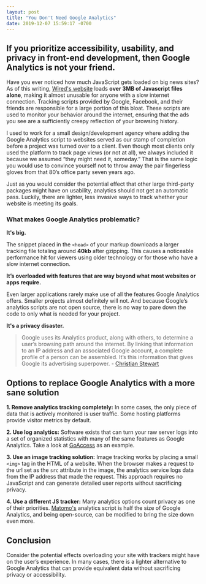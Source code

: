 ```yaml
---
layout: post
title: "You Don't Need Google Analytics"
date: 2019-12-07 15:59:17 -0700
---
```


## If you prioritize accessibility, usability, and privacy in front-end development, then Google Analytics is not your friend.
<!--more-->

Have you ever noticed how much JavaScript gets loaded on big news sites? As of this writing, [Wired's website](https://wired.com) loads __over 3MB of Javascript files alone__, making it almost unusable for anyone with a slow internet connection. Tracking scripts provided by Google, Facebook, and their friends are responsible for a large portion of this bloat. These scripts are used to monitor your behavior around the internet, ensuring that the ads you see are a sufficiently creepy reflection of your browsing history.

I used to work for a small design/development agency where adding the Google Analytics script to websites served as our stamp of completion before a project was turned over to a client. Even though most clients only used the platform to track page views (or not at all), we always included it because we assumed “they might need it, someday.” That is the same logic you would use to convince yourself not to throw away the pair fingerless gloves from that 80’s office party seven years ago.

Just as you would consider the potential effect that other large third-party packages might have on usability, analytics should not get an automatic pass. Luckily, there are lighter, less invasive ways to track whether your website is meeting its goals.

### What makes Google Analytics problematic?

__It's big.__

The snippet placed in the `<head>` of your markup downloads a larger tracking file totaling around __40kb__ after gzipping. This causes a noticeable performance hit for viewers using older technology or for those who have a slow internet connection.

__It’s overloaded with features that are way beyond what most websites or apps require.__

Even larger applications rarely make use of all the features Google Analytics offers. Smaller projects almost definitely will not. And because Google’s analytics scripts are not open source, there is no way to pare down the code to only what is needed for your project.

__It's a privacy disaster.__

> Google uses its Analytics product, along with others, to determine a user’s browsing path around the internet. By linking that information to an IP address and an associated Google account, a complete profile of a person can be assembled. It’s this information that gives Google its advertising superpower. - [Christian Stewart](https://hackernoon.com/data-privacy-concerns-with-google-b946f2b7afea)

## Options to replace Google Analytics with a more sane solution

__1. Remove analytics tracking completely:__ In some cases, the only piece of data that is actively monitored is user traffic. Some hosting platforms provide visitor metrics by default.

__2. Use log analytics:__ Software exists that can turn your raw server logs into a set of organized statistics with many of the same features as Google Analytics. Take a look at [GoAccess](https://goaccess.io/) as an example.

__3. Use an image tracking solution:__ Image tracking works by placing a small `<img>` tag in the HTML of a website. When the browser makes a request to the url set as the `src` attribute in the image, the analytics service logs data from the IP address that made the request. This approach requires no JavaScript and can generate detailed user reports without sacrificing privacy.

__4. Use a different JS tracker:__ Many analytics options count privacy as one of their priorities. [Matomo's](https://matomo.org/) analytics script is half the size of Google Analytics, and being open-source, can be modified to bring the size down even more.

## Conclusion

Consider the potential effects overloading your site with trackers might have on the user’s experience. In many cases, there is a lighter alternative to Google Analytics that can provide equivalent data without sacrificing privacy or accessibility.

